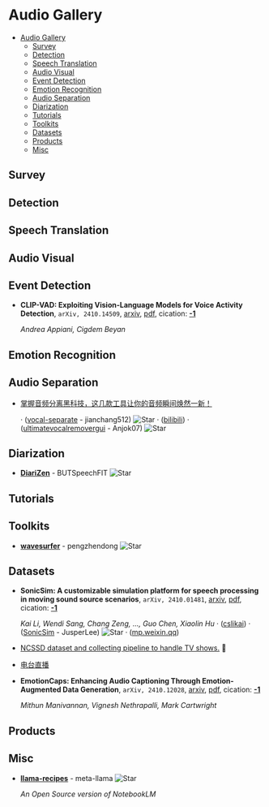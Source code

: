 # Audio Gallery

- [Audio Gallery](#audio-gallery) 
  - [Survey](#survey)
  - [Detection](#detection)
  - [Speech Translation](#speech-translation)
  - [Audio Visual](#audio-visual)
  - [Event Detection](#event-detection)
  - [Emotion Recognition](#emotion-recognition)
  - [Audio Separation](#audio-separation)
  - [Diarization](#diarization)
  - [Tutorials](#tutorials)
  - [Toolkits](#toolkits)
  - [Datasets](#datasets)
  - [Products](#products)
  - [Misc](#misc)


## Survey


## Detection


## Speech Translation


## Audio Visual


## Event Detection

- **CLIP-VAD: Exploiting Vision-Language Models for Voice Activity Detection**, `arXiv, 2410.14509`, [arxiv](http://arxiv.org/abs/2410.14509v1), [pdf](http://arxiv.org/pdf/2410.14509v1.pdf), cication: [**-1**](None) 

	 *Andrea Appiani, Cigdem Beyan*

## Emotion Recognition


## Audio Separation

- [掌握音频分离黑科技，这几款工具让你的音频瞬间焕然一新！](https://mp.weixin.qq.com/s/r4hu1PJC4t1--3nYTPnUqg) 

	 · ([vocal-separate](https://github.com/jianchang512/vocal-separate) - jianchang512) ![Star](https://img.shields.io/github/stars/jianchang512/vocal-separate.svg?style=social&label=Star) · ([bilibili](https://www.bilibili.com/video/BV16K411J74p/?spm_id_from=333.337.search-card.all.click&vd_source=2a590f08340930545c7bea183aed992c)) · ([ultimatevocalremovergui](https://github.com/Anjok07/ultimatevocalremovergui/) - Anjok07) ![Star](https://img.shields.io/github/stars/Anjok07/ultimatevocalremovergui.svg?style=social&label=Star)

## Diarization

- [**DiariZen**](https://github.com/BUTSpeechFIT/DiariZen) - BUTSpeechFIT ![Star](https://img.shields.io/github/stars/BUTSpeechFIT/DiariZen.svg?style=social&label=Star) 

## Tutorials


## Toolkits

- [**wavesurfer**](https://github.com/pengzhendong/wavesurfer) - pengzhendong ![Star](https://img.shields.io/github/stars/pengzhendong/wavesurfer.svg?style=social&label=Star) 

## Datasets

- **SonicSim: A customizable simulation platform for speech processing in 
  moving sound source scenarios**, `arXiv, 2410.01481`, [arxiv](http://arxiv.org/abs/2410.01481v1), [pdf](http://arxiv.org/pdf/2410.01481v1.pdf), cication: [**-1**](None)

	 *Kai Li, Wendi Sang, Chang Zeng, ..., Guo Chen, Xiaolin Hu* · ([cslikai](https://cslikai.cn/SonicSim/)) · ([SonicSim](https://github.com/JusperLee/SonicSim) - JusperLee) ![Star](https://img.shields.io/github/stars/JusperLee/SonicSim.svg?style=social&label=Star) · ([mp.weixin.qq](https://mp.weixin.qq.com/s/7tZDu5nDBoG1h0YuXA1C2g))
- [NCSSD dataset and collecting pipeline to handle TV shows.](https://huggingface.co/datasets/walkerhyf/NCSSD)  🤗 
- [电台直播](https://www.radio.cn/pc-portal/erji/radioStation.html) 
- **EmotionCaps: Enhancing Audio Captioning Through Emotion-Augmented Data 
  Generation**, `arXiv, 2410.12028`, [arxiv](http://arxiv.org/abs/2410.12028v1), [pdf](http://arxiv.org/pdf/2410.12028v1.pdf), cication: [**-1**](None)

	 *Mithun Manivannan, Vignesh Nethrapalli, Mark Cartwright*

## Products


## Misc

- [**llama-recipes**](https://github.com/meta-llama/llama-recipes/tree/main/recipes/quickstart/NotebookLlama) - meta-llama ![Star](https://img.shields.io/github/stars/meta-llama/llama-recipes.svg?style=social&label=Star) 

	 *An Open Source version of NotebookLM*